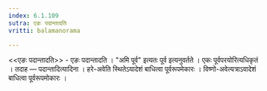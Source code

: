 ```yaml
---
index: 6.1.109
sutra: एङः पदान्तादति
vritti: balamanorama

---
```

<<एङः पदान्तादति>> - एङः पदान्तादति । "अमि पूर्व" इत्यतः पूर्व इत्यनुवर्तते । एकः पूर्वपरयोरित्यधिकृतं । तदाह — पदान्तादित्यादिना । हरे-अवेति स्थितेऽयादेशं बाधित्वा पूर्वरूपमेकारः । विष्णो-अवेत्यत्राऽवादेशं बाधित्वा पूर्वरूपमोकारः । 